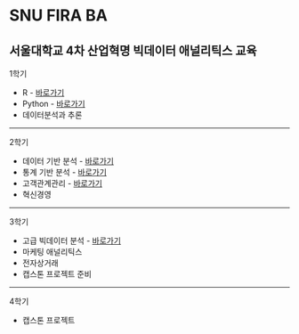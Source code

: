 # SNU FIRA BA
서울대학교 4차 산업혁명 빅데이터 애널리틱스 교육
---
1학기
  - R - [바로가기](https://github.com/hyeonho1028/SNU_FIRA_BA/tree/master/1%20semester/R%20programing)
  - Python - [바로가기](https://github.com/hyeonho1028/SNU_FIRA_BA/tree/master/1%20semester/Python%20programing)
  - 데이터분석과 추론
---
2학기
  - 데이터 기반 분석 - [바로가기](https://github.com/hyeonho1028/SNU_FIRA_BA/tree/master/2%20semester/DataBased%20Statistical%20Decision%20Model/%EA%B8%B0%EB%A7%90%EA%B3%BC%EC%A0%9C/Final)
  - 통계 기반 분석 - [바로가기](https://github.com/hyeonho1028/SNU_FIRA_BA/tree/master/2%20semester/Statistical%20Mechine%20Learning/final)
  - 고객관계관리 - [바로가기](https://github.com/hyeonho1028/SNU_FIRA_BA/tree/master/2%20semester/CRM)
  - 혁신경영
---
3학기
  - 고급 빅데이터 분석 - [바로가기](https://github.com/hyeonho1028/SNU_FIRA_BA/tree/master/3%20semester/%EA%B3%A0%EA%B8%89%20%EB%B9%85%EB%8D%B0%EC%9D%B4%ED%84%B0%20%EB%B6%84%EC%84%9D/study_organized)
  - 마케팅 애널리틱스
  - 전자상거래
  - 캡스톤 프로젝트 준비 
---
4학기
  - 캡스톤 프로젝트



